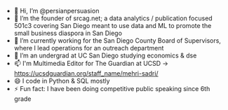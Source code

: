 - 👋 Hi, I’m @persianpersuasion
- 👀 I’m the founder of srcag.net; a data analytics / publication focused 501c3 covering San Diego meant to use data and ML to promote the small business diaspora in San Diego
- 🌱 I’m currently working for the San Diego County Board of Supervisors, where I lead operations for an outreach department
- 💞️ I’m an undergrad at UC San Diego studying economics & dse
- 📫 I'm Multimedia Editor for The Guardian at UCSD -> https://ucsdguardian.org/staff_name/mehri-sadri/
- 😄 I code in Python & SQL mostly
- ⚡ Fun fact: I have been doing competitive public speaking since 6th grade

<!---
persianpersuasion/persianpersuasion is a ✨ special ✨ repository because its `README.md` (this file) appears on your GitHub profile.
You can click the Preview link to take a look at your changes.
--->
